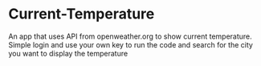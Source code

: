 # Current-Temperature
An app that uses API from openweather.org to show current temperature. Simple login and use your own key to run the code and search for the city you want to display the temperature
